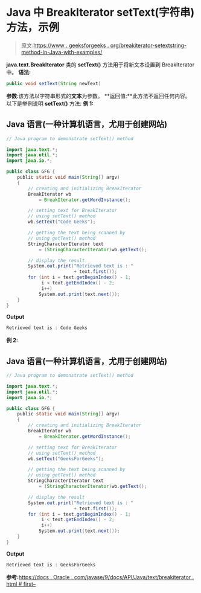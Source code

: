 # Java 中 BreakIterator setText(字符串)方法，示例

> 原文:[https://www . geeksforgeeks . org/breakiterator-setextstring-method-in-Java-with-examples/](https://www.geeksforgeeks.org/breakiterator-settextstring-method-in-java-with-examples/)

**java.text.BreakIterator** 类的 **setText()** 方法用于将新文本设置到 BreakIterator 中。
**语法:**

```java
public void setText(String newText)
```

**参数**:该方法以字符串形式的**文本**为参数。
**返回值:**此方法不返回任何内容。
以下是举例说明 **setText()** 方法:
**例 1:**

## Java 语言(一种计算机语言，尤用于创建网站)

```java
// Java program to demonstrate setText() method

import java.text.*;
import java.util.*;
import java.io.*;

public class GFG {
    public static void main(String[] argv)
    {
        // creating and initializing BreakIterator
        BreakIterator wb
            = BreakIterator.getWordInstance();

        // setting text for BreakIterator
        // using setText() method
        wb.setText("Code Geeks");

        // getting the text being scanned by
        // using getText() method
        StringCharacterIterator text
            = (StringCharacterIterator)wb.getText();

        // display the result
        System.out.print("Retrieved text is : "
                         + text.first());
        for (int i = text.getBeginIndex() - 1;
             i < text.getEndIndex() - 2;
             i++)
            System.out.print(text.next());
    }
}
```

**Output**

```java
Retrieved text is : Code Geeks
```

**例 2:**

## Java 语言(一种计算机语言，尤用于创建网站)

```java
// Java program to demonstrate setText() method

import java.text.*;
import java.util.*;
import java.io.*;

public class GFG {
    public static void main(String[] argv)
    {
        // creating and initializing BreakIterator
        BreakIterator wb
            = BreakIterator.getWordInstance();

        // setting text for BreakIterator
        // using setText() method
        wb.setText("GeeksForGeeks");

        // getting the text being scanned by
        // using getText() method
        StringCharacterIterator text
            = (StringCharacterIterator)wb.getText();

        // display the result
        System.out.print("Retrieved text is : "
                         + text.first());
        for (int i = text.getBeginIndex() - 1;
             i < text.getEndIndex() - 2;
             i++)
            System.out.print(text.next());
    }
}
```

**Output**

```java
Retrieved text is : GeeksForGeeks
```

**参考:**[https://docs . Oracle . com/javase/9/docs/API/Java/text/breakiterator . html # first–](https://docs.oracle.com/javase/9/docs/api/java/text/BreakIterator.html#first--)